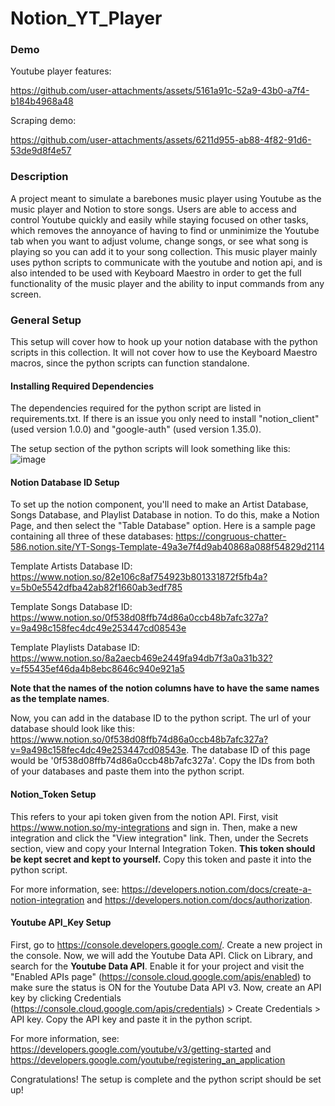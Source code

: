 # Notion_YT_Player

### Demo

Youtube player features:

https://github.com/user-attachments/assets/5161a91c-52a9-43b0-a7f4-b184b4968a48

Scraping demo:

https://github.com/user-attachments/assets/6211d955-ab88-4f82-91d6-53de9d8f4e57




### Description
A project meant to simulate a barebones music player using Youtube as the music player and Notion to store songs. Users are able to access and control Youtube quickly and easily while staying focused on other tasks, which removes the annoyance of having to find or unminimize the Youtube tab when you want to adjust volume, change songs, or see what song is playing so you can add it to your song collection. This music player mainly uses python scripts to communicate with the youtube and notion api, and is also intended to be used with Keyboard Maestro in order to get the full functionality of the music player and the ability to input commands from any screen.

### General Setup
This setup will cover how to hook up your notion database with the python scripts in this collection. It will not cover how to use the Keyboard Maestro macros, since the python scripts can function standalone.

#### Installing Required Dependencies
The dependencies required for the python script are listed in requirements.txt. If there is an issue you only need to install "notion_client" (used version 1.0.0) and "google-auth" (used version 1.35.0).

The setup section of the python scripts will look something like this:
![image](https://user-images.githubusercontent.com/85968705/207165402-7bf23427-c02c-49ed-99ab-489489f6c550.png)

#### Notion Database ID Setup
To set up the notion component, you'll need to make an Artist Database, Songs Database, and Playlist Database in notion. To do this, make a Notion Page, and then select the "Table Database" option.
Here is a sample page containing all three of these databases: https://congruous-chatter-586.notion.site/YT-Songs-Template-49a3e7f4d9ab40868a088f54829d2114

Template Artists Database ID: https://www.notion.so/82e106c8af754923b801331872f5fb4a?v=5b0e5542dfba42ab82f1660ab3edf785

Template Songs Database ID: https://www.notion.so/0f538d08ffb74d86a0ccb48b7afc327a?v=9a498c158fec4dc49e253447cd08543e

Template Playlists Database ID: https://www.notion.so/8a2aecb469e2449fa94db7f3a0a31b32?v=f55435ef46da4b8ebc8646c940e921a5

**Note that the names of the notion columns have to have the same names as the template names**.

Now, you can add in the database ID to the python script. The url of your database should look like this: https://www.notion.so/0f538d08ffb74d86a0ccb48b7afc327a?v=9a498c158fec4dc49e253447cd08543e. The database ID of this page would be '0f538d08ffb74d86a0ccb48b7afc327a'. Copy the IDs from both of your databases and paste them into the python script.

#### Notion_Token Setup
This refers to your api token given from the notion API. First, visit https://www.notion.so/my-integrations and sign in. Then, make a new integration and click the "View integration" link. Then, under the Secrets section, view and copy your Internal Integration Token. **This token should be kept secret and kept to yourself.** Copy this token and paste it into the python script.

For more information, see: https://developers.notion.com/docs/create-a-notion-integration and https://developers.notion.com/docs/authorization.

#### Youtube API_Key Setup
First, go to https://console.developers.google.com/. Create a new project in the console. Now, we will add the Youtube Data API. Click on Library, and search for the **Youtube Data API**. Enable it for your project and visit the "Enabled APIs page" (https://console.cloud.google.com/apis/enabled) to make sure the status is ON for the Youtube Data API v3. Now, create an API key by clicking Credentials (https://console.cloud.google.com/apis/credentials) > Create Credentials > API key.
Copy the API key and paste it in the python script. 

For more information, see: https://developers.google.com/youtube/v3/getting-started and https://developers.google.com/youtube/registering_an_application

Congratulations! The setup is complete and the python script should be set up!

